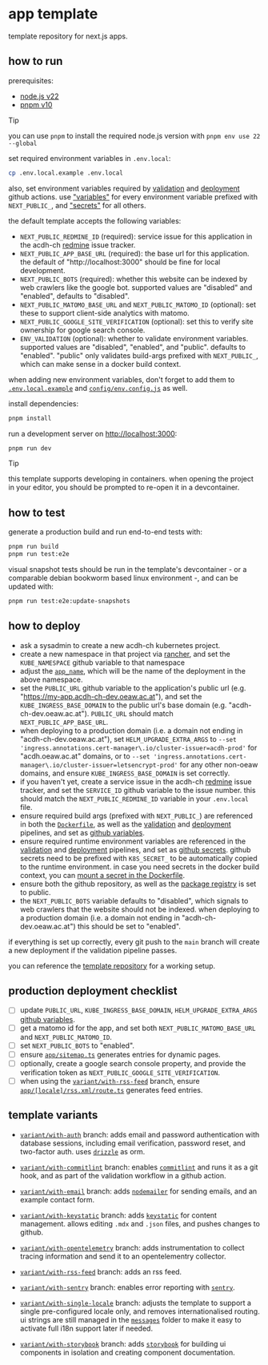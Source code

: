 # app template

template repository for next.js apps.

## how to run

prerequisites:

- [node.js v22](https://nodejs.org/en/download)
- [pnpm v10](https://pnpm.io/installation)

> [!TIP]
>
> you can use `pnpm` to install the required node.js version with `pnpm env use 22 --global`

set required environment variables in `.env.local`:

```bash
cp .env.local.example .env.local
```

also, set environment variables required by [validation](./.github/workflows/validate.yml) and
[deployment](./.github/workflows/build-deploy.yml) github actions. use
["variables"](https://github.com/acdh-oeaw/template-app-next/settings/variables/actions) for every
environment variable prefixed with `NEXT_PUBLIC_`, and
["secrets"](https://github.com/acdh-oeaw/template-app-next/settings/secrets/actions) for all others.

the default template accepts the following variables:

- `NEXT_PUBLIC_REDMINE_ID` (required): service issue for this application in the acdh-ch
  [redmine](https://redmine.acdh.oeaw.ac.at) issue tracker.
- `NEXT_PUBLIC_APP_BASE_URL` (required): the base url for this application. the default of
  "http://localhost:3000" should be fine for local development.
- `NEXT_PUBLIC_BOTS` (required): whether this website can be indexed by web crawlers like the google
  bot. supported values are "disabled" and "enabled", defaults to "disabled".
- `NEXT_PUBLIC_MATOMO_BASE_URL` and `NEXT_PUBLIC_MATOMO_ID` (optional): set these to support
  client-side analytics with matomo.
- `NEXT_PUBLIC_GOOGLE_SITE_VERIFICATION` (optional): set this to verify site ownership for google
  search console.
- `ENV_VALIDATION` (optional): whether to validate environment variables. supported values are
  "disabled", "enabled", and "public". defaults to "enabled". "public" only validates build-args
  prefixed with `NEXT_PUBLIC_`, which can make sense in a docker build context.

when adding new environment variables, don't forget to add them to
[`.env.local.example`](./.env.local.example) and [`config/env.config.js`](./config/env.config.js) as
well.

install dependencies:

```bash
pnpm install
```

run a development server on [http://localhost:3000](http://localhost:3000):

```bash
pnpm run dev
```

> [!TIP]
>
> this template supports developing in containers. when opening the project in your editor, you
> should be prompted to re-open it in a devcontainer.

## how to test

generate a production build and run end-to-end tests with:

```bash
pnpm run build
pnpm run test:e2e
```

visual snapshot tests should be run in the template's devcontainer - or a comparable debian bookworm
based linux environment -, and can be updated with:

```bash
pnpm run test:e2e:update-snapshots
```

## how to deploy

- ask a sysadmin to create a new acdh-ch kubernetes project.
- create a new namespace in that project via [rancher](https://rancher.acdh-dev.oeaw.ac.at), and set
  the `KUBE_NAMESPACE` github variable to that namespace
- adjust the [`app_name`](./.github/workflows/build-deploy.yml#L36), which will be the name of the
  deployment in the above namespace.
- set the `PUBLIC_URL` github variable to the application's public url (e.g.
  "https://my-app.acdh-ch-dev.oeaw.ac.at"), and set the `KUBE_INGRESS_BASE_DOMAIN` to the public
  url's base domain (e.g. "acdh-ch-dev.oeaw.ac.at"). `PUBLIC_URL` should match
  `NEXT_PUBLIC_APP_BASE_URL`.
- when deploying to a production domain (i.e. a domain not ending in "acdh-ch-dev.oeaw.ac.at"), set
  `HELM_UPGRADE_EXTRA_ARGS` to
  `--set 'ingress.annotations.cert-manager\.io/cluster-issuer=acdh-prod'` for "acdh.oeaw.ac.at"
  domains, or to `--set 'ingress.annotations.cert-manager\.io/cluster-issuer=letsencrypt-prod'` for
  any other non-oeaw domains, and ensure `KUBE_INGRESS_BASE_DOMAIN` is set correctly.
- if you haven't yet, create a service issue in the acdh-ch
  [redmine](https://redmine.acdh.oeaw.ac.at) issue tracker, and set the `SERVICE_ID` github variable
  to the issue number. this should match the `NEXT_PUBLIC_REDMINE_ID` variable in your `.env.local`
  file.
- ensure required build args (prefixed with `NEXT_PUBLIC_`) are referenced in both the
  [`Dockerfile`](./Dockerfile), as well as the [validation](./.github/workflows/validate.yml) and
  [deployment](./.github/workflows/build-deploy.yml) pipelines, and set as
  [github variables](https://github.com/acdh-oeaw/template-app-next/settings/variables/actions).
- ensure required runtime environment variables are referenced in the
  [validation](./.github/workflows/validate.yml) and
  [deployment](./.github/workflows/build-deploy.yml) pipelines, and set as
  [github secrets](https://github.com/acdh-oeaw/template-app-next/settings/secrets/actions). github
  secrets need to be prefixed with `K8S_SECRET_` to be automatically copied to the runtime
  environment. in case you need secrets in the docker build context, you can
  [mount a secret in the Dockerfile](https://docs.docker.com/build/building/secrets/).
- ensure both the github repository, as well as the
  [package registry](https://github.com/orgs/acdh-oeaw/packages/container/my-app/settings) is set to
  public.
- the `NEXT_PUBLIC_BOTS` variable defaults to "disabled", which signals to web crawlers that the
  website should not be indexed. when deploying to a production domain (i.e. a domain not ending in
  "acdh-ch-dev.oeaw.ac.at") this should be set to "enabled".

if everything is set up correctly, every git push to the `main` branch will create a new deployment
if the validation pipeline passes.

you can reference the [template repository](https://github.com/acdh-oeaw/template-app-next) for a
working setup.

## production deployment checklist

- [ ] update `PUBLIC_URL`, `KUBE_INGRESS_BASE_DOMAIN`, `HELM_UPGRADE_EXTRA_ARGS`
      [github variables](https://github.com/acdh-oeaw/template-app-next/settings/variables/actions).
- [ ] get a matomo id for the app, and set both `NEXT_PUBLIC_MATOMO_BASE_URL` and
      `NEXT_PUBLIC_MATOMO_ID`.
- [ ] set `NEXT_PUBLIC_BOTS` to "enabled".
- [ ] ensure [`app/sitemap.ts`](./app/sitemap.ts) generates entries for dynamic pages.
- [ ] optionally, create a google search console property, and provide the verification token as
      `NEXT_PUBLIC_GOOGLE_SITE_VERIFICATION`.
- [ ] when using the
      [`variant/with-rss-feed`](https://github.com/acdh-oeaw/template-app-next/tree/variant/with-rss-feed)
      branch, ensure [`app/[locale]/rss.xml/route.ts`](./app/[locale]/rss.xml/route.ts) generates
      feed entries.

## template variants

- [`variant/with-auth`](https://github.com/acdh-oeaw/template-app-next/tree/variant/with-auth)
  branch: adds email and password authentication with database sessions, including email
  verification, password reset, and two-factor auth. uses [`drizzle`](https://orm.drizzle.team) as
  orm.

- [`variant/with-commitlint`](https://github.com/acdh-oeaw/template-app-next/tree/variant/with-commitlint)
  branch: enables [`commitlint`](https://commitlint.js.org) and runs it as a git hook, and as part
  of the validation workflow in a github action.

- [`variant/with-email`](https://github.com/acdh-oeaw/template-app-next/tree/variant/with-email)
  branch: adds [`nodemailer`](https://www.nodemailer.com) for sending emails, and an example contact
  form.

- [`variant/with-keystatic`](https://github.com/acdh-oeaw/template-app-next/tree/variant/with-keystatic)
  branch: adds [`keystatic`](https://keystatic.com) for content management. allows editing `.mdx`
  and `.json` files, and pushes changes to github.

- [`variant/with-opentelemetry`](https://github.com/acdh-oeaw/template-app-next/tree/variant/with-opentelemetry)
  branch: adds instrumentation to collect tracing information and send it to an opentelementry
  collector.

- [`variant/with-rss-feed`](https://github.com/acdh-oeaw/template-app-next/tree/variant/with-rss-feed)
  branch: adds an rss feed.

- [`variant/with-sentry`](https://github.com/acdh-oeaw/template-app-next/tree/variant/with-sentry)
  branch: enables error reporting with [`sentry`](https://acdh-ch.sentry.io).

- [`variant/with-single-locale`](https://github.com/acdh-oeaw/template-app-next/tree/variant/with-single-locale)
  branch: adjusts the template to support a single pre-configured locale only, and removes
  internationalised routing. ui strings are still managed in the [`messages`](./messages) folder to
  make it easy to activate full i18n support later if needed.

- [`variant/with-storybook`](https://github.com/acdh-oeaw/template-app-next/tree/variant/with-storybook)
  branch: adds [`storybook`](https://storybook.js.org) for building ui components in isolation and
  creating component documentation.
